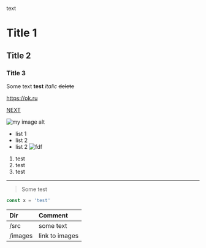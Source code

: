 text
# Title 1
## Title 2
### Title 3

Some text
**test**
_italic_
~~delete~~

https://ok.ru

[NEXT](https://ok.ru)

![my image alt](https://unsplash.it/200/200)

- list 1
- list 2
- list 2 ![fdf](https://unsplash.it/200/200)

1. test
1. test
1. test

---

> Some test

```js
const x = 'test'
```

| Dir | Comment |
|:-----|:--------|
|/src| some text|
|/images|  link to images |
